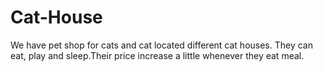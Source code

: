 # Cat-House
We have pet shop for cats and cat located different cat houses. They can eat, play and sleep.Their price increase a little whenever they eat meal.
